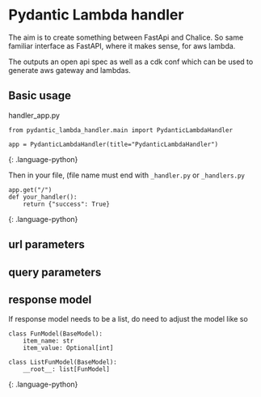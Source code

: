 # Pydantic Lambda handler

The aim is to create something between FastApi and Chalice.
So same familiar interface as FastAPI, where it makes sense, for aws lambda.

The outputs an open api spec as well as a cdk conf which can be used to generate aws gateway and lambdas.

## Basic usage

handler_app.py
```
from pydantic_lambda_handler.main import PydanticLambdaHandler

app = PydanticLambdaHandler(title="PydanticLambdaHandler")
```
{: .language-python}

Then in your file, (file name must end with `_handler.py` or `_handlers.py`

```
app.get("/")
def your_handler():
    return {"success": True}
```
{: .language-python}

## url parameters



## query parameters



## response model

If response model needs to be a list, do need to adjust the model like so

```
class FunModel(BaseModel):
    item_name: str
    item_value: Optional[int]

class ListFunModel(BaseModel):
    __root__: list[FunModel]
```
{: .language-python}